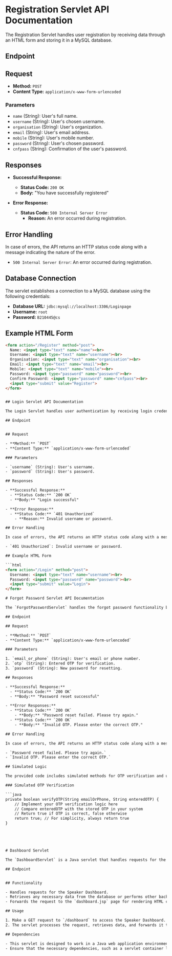 # Registration Servlet API Documentation

The Registration Servlet handles user registration by receiving data through an HTML form and storing it in a MySQL database.

## Endpoint


## Request

- **Method:** `POST`
- **Content Type:** `application/x-www-form-urlencoded`

### Parameters

- `name` (String): User's full name.
- `username` (String): User's chosen username.
- `organisation` (String): User's organization.
- `email` (String): User's email address.
- `mobile` (String): User's mobile number.
- `password` (String): User's chosen password.
- `cnfpass` (String): Confirmation of the user's password.

## Responses

- **Successful Response:**
  - **Status Code:** `200 OK`
  - **Body:** "You have successfully registered"

- **Error Response:**
  - **Status Code:** `500 Internal Server Error`
    - **Reason:** An error occurred during registration.

## Error Handling

In case of errors, the API returns an HTTP status code along with a message indicating the nature of the error.

- `500 Internal Server Error`: An error occurred during registration.

## Database Connection

The servlet establishes a connection to a MySQL database using the following credentials:

- **Database URL:** `jdbc:mysql://localhost:3306/Loginpage`
- **Username:** `root`
- **Password:** `B210445@cs`

## Example HTML Form

```html
<form action="/Register" method="post">
  Name: <input type="text" name="name"><br>
  Username: <input type="text" name="username"><br>
  Organisation: <input type="text" name="organisation"><br>
  Email: <input type="text" name="email"><br>
  Mobile: <input type="text" name="mobile"><br>
  Password: <input type="password" name="password"><br>
  Confirm Password: <input type="password" name="cnfpass"><br>
  <input type="submit" value="Register">
</form>


## Login Servlet API Documentation

The Login Servlet handles user authentication by receiving login credentials through an HTML form.

## Endpoint


## Request

- **Method:** `POST`
- **Content Type:** `application/x-www-form-urlencoded`

### Parameters

- `username` (String): User's username.
- `password` (String): User's password.

## Responses

- **Successful Response:**
  - **Status Code:** `200 OK`
  - **Body:** "Login successful"

- **Error Response:**
  - **Status Code:** `401 Unauthorized`
    - **Reason:** Invalid username or password.

## Error Handling

In case of errors, the API returns an HTTP status code along with a message indicating the nature of the error.

- `401 Unauthorized`: Invalid username or password.

## Example HTML Form

```html
<form action="/Login" method="post">
  Username: <input type="text" name="username"><br>
  Password: <input type="password" name="password"><br>
  <input type="submit" value="Login">
</form>

# Forgot Password Servlet API Documentation

The `ForgotPasswordServlet` handles the forgot password functionality by receiving user input, simulating OTP verification, and updating the password in a simulated database. Below is the API documentation for this servlet.

## Endpoint

## Request

- **Method:** `POST`
- **Content Type:** `application/x-www-form-urlencoded`

### Parameters

1. `email_or_phone` (String): User's email or phone number.
2. `otp` (String): Entered OTP for verification.
3. `password` (String): New password for resetting.

## Responses

- **Successful Response:**
  - **Status Code:** `200 OK`
  - **Body:** "Password reset successful"

- **Error Responses:**
  - **Status Code:** `200 OK`
    - **Body:** "Password reset failed. Please try again."
  - **Status Code:** `200 OK`
    - **Body:** "Invalid OTP. Please enter the correct OTP."

## Error Handling

In case of errors, the API returns an HTTP status code along with a message indicating the nature of the error.

- `Password reset failed. Please try again.`
- `Invalid OTP. Please enter the correct OTP.`

## Simulated Logic

The provided code includes simulated methods for OTP verification and updating the password in the database. Replace these methods with your actual logic for OTP verification and database interaction.

### Simulated OTP Verification

```java
private boolean verifyOTP(String emailOrPhone, String enteredOTP) {
    // Implement your OTP verification logic here
    // Compare enteredOTP with the stored OTP in your system
    // Return true if OTP is correct, false otherwise
    return true; // For simplicity, always return true
}





# Dashboard Servlet

The `DashboardServlet` is a Java servlet that handles requests for the Speaker Dashboard. It processes GET requests, retrieves necessary data from the database, and forwards the request to the `dashboard.jsp` page for rendering the HTML content.

## Endpoint


## Functionality

- Handles requests for the Speaker Dashboard.
- Retrieves any necessary data from the database or performs other backend logic.
- Forwards the request to the `dashboard.jsp` page for rendering HTML content.

## Usage

1. Make a GET request to `/dashboard` to access the Speaker Dashboard.
2. The servlet processes the request, retrieves data, and forwards it to the `dashboard.jsp` page.

## Dependencies

- This servlet is designed to work in a Java web application environment.
- Ensure that the necessary dependencies, such as a servlet container like Apache Tomcat, are properly configured.



